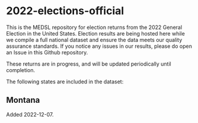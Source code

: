 # 2022-elections-official
This is the MEDSL repository for election returns from the 2022 General Election in the United States. Election results are being hosted here while we compile a full national dataset and ensure the data meets our quality assurance standards. If you notice any issues in our results, please do open an Issue in this Github repository. 

These returns are in progress, and will be updated periodically until completion.

The following states are included in the dataset:

## Montana

Added 2022-12-07. 
